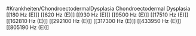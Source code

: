 #Krankheiten/ChondroectodermalDysplasia
Chondroectodermal Dysplasia
[[180 Hz (E)]]
[[620 Hz (E)]]
[[930 Hz (E)]]
[[9500 Hz (E)]]
[[17510 Hz (E)]]
[[162810 Hz (E)]]
[[292100 Hz (E)]]
[[317300 Hz (E)]]
[[433950 Hz (E)]]
[[805190 Hz (E)]]